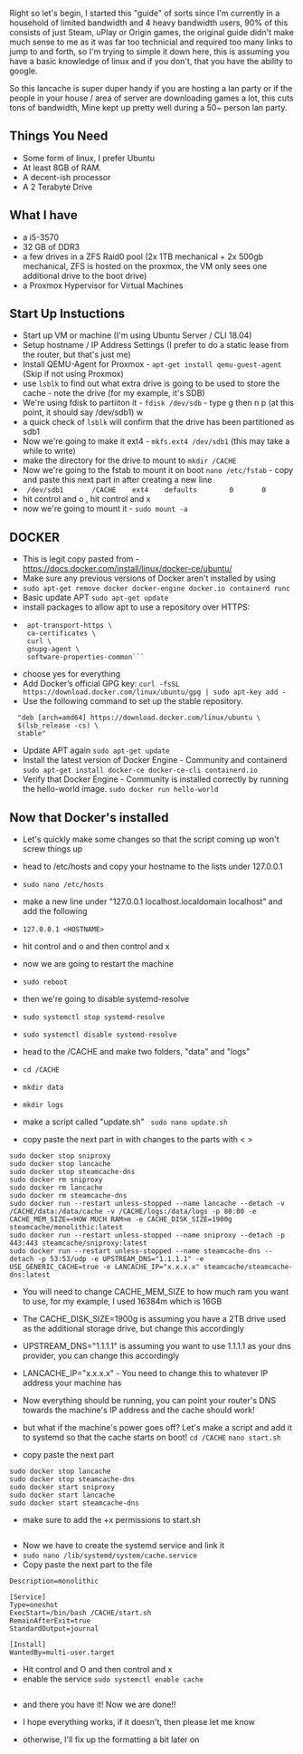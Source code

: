 Right so let's begin, I started this "guide" of sorts since I'm currently in a household of limited bandwidth and 4 heavy bandwidth users, 90% of this consists of just Steam, uPlay or Origin games, the original guide didn't make much sense to me as it was far too technicial and required too many links to jump to and forth, so I'm trying to simple it down here, this is assuming you have a basic knowledge of linux and if you don't, that you have the ability to google.

So this lancache is super duper handy if you are hosting a lan party or if the people in your house / area of server are downloading games a lot, this cuts tons of bandwidth, Mine kept up pretty well during a 50~ person lan party.

## Things You Need

  - Some form of linux, I prefer Ubuntu
  - At least 8GB of RAM.
  - A decent-ish processor
  - A 2 Terabyte Drive
  
  

## What I have
  - a i5-3570
  - 32 GB of DDR3
  - a few drives in a ZFS Raid0 pool (2x 1TB mechanical + 2x 500gb mechanical, ZFS is hosted on the proxmox, the VM only sees one additional drive to the boot drive)
  - a Proxmox Hypervisor for Virtual Machines
  
## Start Up Instuctions
  
- Start up VM or machine (I'm using Ubuntu Server / CLI 18.04)
- Setup hostname / IP Address Settings (I prefer to do a static lease from the router, but that's just me)
- Install QEMU-Agent for Proxmox - ```apt-get install qemu-guest-agent``` (Skip if not using Proxmox)
- use `lsblk` to find out what extra drive is going to be used to store the cache - note the drive (for my example, it's SDB)
- We're using fdisk to partiiton it - `fdisk /dev/sdb` - type g <enter> then n <enter> <enter> <enter> p <enter>(at this point, it should say /dev/sdb1) w <enter>
- a quick check of `lsblk` will confirm that the drive has been partitioned as sdb1
- Now we're going to make it ext4 - `mkfs.ext4 /dev/sdb1` (this may take a while to write)
- make the directory for the drive to mount to `mkdir /CACHE` 
- Now we're going to the fstab to mount it on boot `nano /etc/fstab` - copy and paste this next part in after creating a new line
- ``` /dev/sdb1       /CACHE    ext4    defaults        0       0```
- hit control and o <enter>, hit control and x
- now we're going to mount it - `sudo mount -a`

## DOCKER
- This is legit copy pasted from - https://docs.docker.com/install/linux/docker-ce/ubuntu/
- Make sure any previous versions of Docker aren't installed by using 
 - ```sudo apt-get remove docker docker-engine docker.io containerd runc```
 - Basic update APT ```sudo apt-get update```
 - install packages to allow apt to use a repository over HTTPS: 
 - ```sudo apt-get install \
    apt-transport-https \
    ca-certificates \
    curl \
    gnupg-agent \
    software-properties-common```
 - choose yes for everything
 - Add Docker’s official GPG key: 
 ```curl -fsSL https://download.docker.com/linux/ubuntu/gpg | sudo apt-key add -```
 - Use the following command to set up the stable repository. 
 ```sudo add-apt-repository \
   "deb [arch=amd64] https://download.docker.com/linux/ubuntu \
   $(lsb_release -cs) \
   stable"
   ```
 - Update APT again ```sudo apt-get update```
 - Install the latest version of Docker Engine - Community and containerd
 ```sudo apt-get install docker-ce docker-ce-cli containerd.io```
 - Verify that Docker Engine - Community is installed correctly by running the hello-world image.
 ```sudo docker run hello-world```
 
 ## Now that Docker's installed
- Let's quickly make some changes so that the script coming up won't screw things up
- head to /etc/hosts and copy your hostname to the lists under 127.0.0.1
- `sudo nano /etc/hosts` 
- make a new line under "127.0.0.1  localhost.localdomain localhost" and add the following
- ```127.0.0.1 <HOSTNAME>```
- hit control and o <enter> and then control and x
- now we are going to restart the machine
- `sudo reboot`
- then we're going to disable systemd-resolve
- `sudo systemctl stop systemd-resolve`
- `sudo systemctl disable systemd-resolve`

- head to the /CACHE and make two folders, "data" and "logs"
- ```cd /CACHE```
- ```mkdir data```
- ```mkdir logs```
- make a script called "update.sh"
  ``` sudo nano update.sh```
- copy paste the next part in with changes to the parts with < >
  
```
sudo docker stop sniproxy
sudo docker stop lancache
sudo docker stop steamcache-dns
sudo docker rm sniproxy
sudo docker rm lancache
sudo docker rm steamcache-dns
sudo docker run --restart unless-stopped --name lancache --detach -v /CACHE/data:/data/cache -v /CACHE/logs:/data/logs -p 80:80 -e CACHE_MEM_SIZE=<HOW MUCH RAM>m -e CACHE_DISK_SIZE=1900g steamcache/monolithic:latest
sudo docker run --restart unless-stopped --name sniproxy --detach -p 443:443 steamcache/sniproxy:latest
sudo docker run --restart unless-stopped --name steamcache-dns --detach -p 53:53/udp -e UPSTREAM_DNS="1.1.1.1" -e USE_GENERIC_CACHE=true -e LANCACHE_IP="x.x.x.x" steamcache/steamcache-dns:latest
```

- You will need to change CACHE_MEM_SIZE to how much ram you want to use, for my example, I used 16384m which is 16GB
- The CACHE_DISK_SIZE=1900g is assuming you have a 2TB drive used as the additional storage drive, but change this accordingly
- UPSTREAM_DNS="1.1.1.1" is assuming you want to use 1.1.1.1 as your dns provider, you can change this accordingly
- LANCACHE_IP="x.x.x.x" - You need to change this to whatever IP address your machine has

- Now everything should be running, you can point your router's DNS towards the machine's IP address and the cache should work!
- but what if the machine's power goes off? Let's make a script and add it to systemd so that the cache starts on boot!
```cd /CACHE```
```nano start.sh```
- copy paste the next part
```sudo docker stop sniproxy
sudo docker stop lancache
sudo docker stop steamcache-dns
sudo docker start sniproxy
sudo docker start lancache
sudo docker start steamcache-dns
```
- make sure to add the +x permissions to start.sh
```sudo chmod +x start.sh
```
- Now we have to create the systemd service and link it
- ```sudo nano /lib/systemd/system/cache.service```
- Copy paste the next part to the file
```[Unit]
Description=monolithic

[Service]
Type=oneshot
ExecStart=/bin/bash /CACHE/start.sh
RemainAfterExit=true
StandardOutput=journal

[Install]
WantedBy=multi-user.target
```
- Hit control and O <enter> and then control and x
- enable the service 
```sudo systemctl enable cache```
```sudo systemctl start cache
```

- and there you have it! Now we are done!!

- I hope everything works, if it doesn't, then please let me know
- otherwise, I'll fix up the formatting a bit later on


  
  
